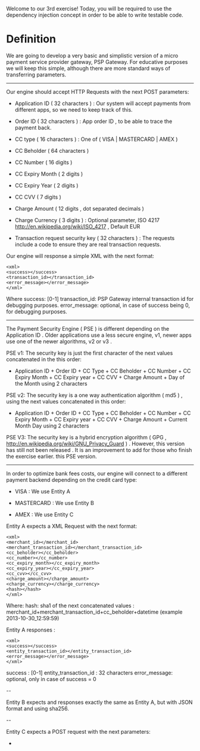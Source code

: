 Welcome to our 3rd exercise!
Today, you will be required to use the dependency injection concept in order to be able to write testable code.


Definition
==========


We are going to develop a very basic and simplistic version of a micro payment service provider gateway, PSP Gateway.
For educative purposes we will keep this simple, although there are more standard ways of transferring parameters.

---

Our engine should accept HTTP Requests with the next POST parameters:

* Application ID ( 32 characters ) :
 Our system will accept payments from different apps, so we need to keep track of this.

* Order ID ( 32 characters ) :
 App order ID , to be able to trace the payment back.

* CC type ( 16 characters ) :
 One of ( VISA | MASTERCARD | AMEX )

* CC Beholder ( 64 characters )

* CC Number ( 16 digits )

* CC Expiry Month ( 2 digits )

* CC Expiry Year ( 2 digits )

* CC CVV ( 7 digits )

* Charge Amount ( 12 digits , dot separated decimals )

* Charge Currency ( 3 digits ) :
 Optional parameter, ISO 4217 http://en.wikipedia.org/wiki/ISO_4217 , Default EUR

* Transaction request security key ( 32 characters ) :
 The requests include a code to ensure they are real transaction requests.


Our engine will response a simple XML with the next format:

```
<xml>
<success></success>
<transaction_id></transaction_id>
<error_message></error_message>
</xml>
```

Where
success: [0-1]
transaction_id: PSP Gateway internal transaction id for debugging purposes.
error_message: optional, in case of success being 0, for debugging purposes.

---

The Payment Security Engine ( PSE ) is different depending on the Application ID . Older applications use a less secure engine, v1,
newer apps use one of the newer algorithms, v2 or v3 .

PSE v1:
The security key is just the first character of the next values concatenated in the this order:

* Application ID + Order ID + CC Type + CC Beholder + CC Number + CC Expiry Month + CC Expiry year + CC CVV + Charge Amount + Day of the Month using 2 characters


PSE v2:
The security key is a one way authentication algorithm ( md5 ) , using the next values concatenated in this order:

* Application ID + Order ID + CC Type + CC Beholder + CC Number + CC Expiry Month + CC Expiry year + CC CVV + Charge Amount + Current Month Day using 2 characters


PSE V3:
The security key is a hybrid encryption algorithm ( GPG , http://en.wikipedia.org/wiki/GNU_Privacy_Guard ) . However,
this version has still not been released . It is an improvement to add for those who finish the exercise earlier.
this PSE version.


---

In order to optimize bank fees costs, our engine will connect to a different payment backend depending on the credit card type:

* VISA : We use Entity A

* MASTERCARD : We use Entity B

* AMEX : We use Entity C



Entity A expects a XML Request with the next format:
```
<xml>
<merchant_id></merchant_id>
<merchant_transaction_id></merchant_transaction_id>
<cc_beholder></cc_beholder>
<cc_number></cc_number>
<cc_expiry_month></cc_expiry_month>
<cc_expiry_year></cc_expiry_year>
<cc_cvv></cc_cvv>
<charge_amount></charge_amount>
<charge_currency></charge_currency>
<hash></hash>
</xml>
```

Where:
hash: sha1 of the next concatenated values : merchant_id+merchant_transaction_id+cc_beholder+datetime (example 2013-10-30_12:59:59)


Entity A responses :

```
<xml>
<success></success>
<entity_transaction_id></entity_transaction_id>
<error_message></error_message>
</xml>
```

success : [0-1]
entity_transaction_id : 32 characters
error_message: optional, only in case of success = 0


--


Entity B expects and responses exactly the same as Entity A, but with JSON format and using sha256.


--

Entity C expects a POST request with the next parameters:

*
